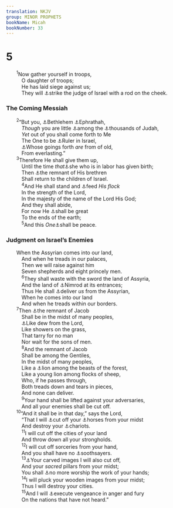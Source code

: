```yaml
---
translation: NKJV
group: MINOR PROPHETS
bookName: Micah 
bookNumber: 33
---
```


<div class="title"><h1>5</h1></div>
<span class="verse mi_5_1">  <sup>1</sup>Now gather yourself in troops,<br/>   O daughter of troops;<br/>   He has laid siege against us;<br/>   They will <a data-toggle="tooltip" data-placement="bottom" title="1 Kin. 22:24; Job 16:10; Lam. 3:30; Matt. 27:30; Mark 15:19">⚓</a>strike the judge of Israel with a rod on the cheek.<br/></span>
<div class="title"><h3>The Coming Messiah</h3></div>
<span class="verse mi_5_2">  <sup>2</sup>“But you, <a data-toggle="tooltip" data-placement="bottom" title="Is. 11:1; Matt. 2:6; Luke 2:4, 11; John 7:42">⚓</a>Bethlehem <a data-toggle="tooltip" data-placement="bottom" title="Gen. 35:19; 48:7; Ruth 4:11">⚓</a>Ephrathah,<br/>   <i>Though</i> you are little <a data-toggle="tooltip" data-placement="bottom" title="1 Sam. 23:23">⚓</a>among the <a data-toggle="tooltip" data-placement="bottom" title="Ex. 18:25">⚓</a>thousands of Judah,<br/>   <i>Yet</i> out of you shall come forth to Me<br/>   The One to be <a data-toggle="tooltip" data-placement="bottom" title="(Gen. 49:10; Is. 9:6)">⚓</a>Ruler in Israel,<br/>   <a data-toggle="tooltip" data-placement="bottom" title="Ps. 90:2; (John 1:1)">⚓</a>Whose goings forth <i>are</i> from of old,<br/>   From everlasting.”<br/></span>
<span class="verse mi_5_3">  <sup>3</sup>Therefore He shall give them up,<br/>   Until the time <i>that</i><a data-toggle="tooltip" data-placement="bottom" title="Hos. 11:8; Mic. 4:10">⚓</a>she who is in labor has given birth;<br/>   Then <a data-toggle="tooltip" data-placement="bottom" title="Mic. 4:7; 7:18">⚓</a>the remnant of His brethren<br/>   Shall return to the children of Israel.<br/></span>
<span class="verse mi_5_4">   <sup>4</sup>And He shall stand and <a data-toggle="tooltip" data-placement="bottom" title="(Is. 40:11; 49:9; Ezek. 34:13–15, 23, 24); Mic. 7:14">⚓</a>feed <i>His</i> <i>flock</i><br/>   In the strength of the Lord,<br/>   In the majesty of the name of the Lord His God;<br/>   And they shall abide,<br/>   For now He <a data-toggle="tooltip" data-placement="bottom" title="Ps. 72:8; Is. 52:13; Zech. 9:10; (Luke 1:32)">⚓</a>shall be great<br/>   To the ends of the earth;<br/></span>
<span class="verse mi_5_5">   <sup>5</sup>And this <i>One</i><a data-toggle="tooltip" data-placement="bottom" title="(Is. 9:6); Luke 2:14; (Eph. 2:14; Col. 1:20)">⚓</a>shall be peace.<br/></span>
<div class="title"><h3>Judgment on Israel’s Enemies</h3></div>
<span class="verse mi_5_5">  When the Assyrian comes into our land,<br/>   And when he treads in our palaces,<br/>   Then we will raise against him<br/>   Seven shepherds and eight princely men.<br/></span>
<span class="verse mi_5_6">   <sup>6</sup>They shall waste with the sword the land of Assyria,<br/>   And the land of <a data-toggle="tooltip" data-placement="bottom" title="Gen. 10:8–11">⚓</a>Nimrod at its entrances;<br/>   Thus He shall <a data-toggle="tooltip" data-placement="bottom" title="Is. 14:25; Luke 1:71">⚓</a>deliver <i>us</i> from the Assyrian,<br/>   When he comes into our land<br/>   And when he treads within our borders.<br/></span>
<span class="verse mi_5_7">  <sup>7</sup>Then <a data-toggle="tooltip" data-placement="bottom" title="Mic. 5:3">⚓</a>the remnant of Jacob<br/>   Shall be in the midst of many peoples,<br/>   <a data-toggle="tooltip" data-placement="bottom" title="Gen. 27:28; Deut. 32:2; Ps. 72:6; Hos. 14:5">⚓</a>Like dew from the Lord,<br/>   Like showers on the grass,<br/>   That tarry for no man<br/>   Nor wait for the sons of men.<br/></span>
<span class="verse mi_5_8">   <sup>8</sup>And the remnant of Jacob<br/>   Shall be among the Gentiles,<br/>   In the midst of many peoples,<br/>   Like a <a data-toggle="tooltip" data-placement="bottom" title="Gen. 49:9; Num. 24:9">⚓</a>lion among the beasts of the forest,<br/>   Like a young lion among flocks of sheep,<br/>   Who, if he passes through,<br/>   Both treads down and tears in pieces,<br/>   And none can deliver.<br/></span>
<span class="verse mi_5_9">   <sup>9</sup>Your hand shall be lifted against your adversaries,<br/>   And all your enemies shall be cut off.<br/></span>
<span class="verse mi_5_10">  <sup>10</sup>“And it shall be in that day,” says the Lord,<br/>   “That I will <a data-toggle="tooltip" data-placement="bottom" title="Zech. 9:10">⚓</a>cut off your <a data-toggle="tooltip" data-placement="bottom" title="Deut. 17:16">⚓</a>horses from your midst<br/>   And destroy your <a data-toggle="tooltip" data-placement="bottom" title="Is. 2:7; 22:18; Hos. 14:3">⚓</a>chariots.<br/></span>
<span class="verse mi_5_11">   <sup>11</sup>I will cut off the cities of your land<br/>   And throw down all your strongholds.<br/></span>
<span class="verse mi_5_12">   <sup>12</sup>I will cut off sorceries from your hand,<br/>   And you shall have no <a data-toggle="tooltip" data-placement="bottom" title="Deut. 18:10–12; Is. 2:6">⚓</a>soothsayers.<br/></span>
<span class="verse mi_5_13">   <sup>13</sup><a data-toggle="tooltip" data-placement="bottom" title="Zech. 13:2">⚓</a>Your carved images I will also cut off,<br/>   And your <i>sacred</i> pillars from your midst;<br/>   You shall <a data-toggle="tooltip" data-placement="bottom" title="Is. 2:8">⚓</a>no more worship the work of your hands;<br/></span>
<span class="verse mi_5_14">   <sup>14</sup>I will pluck your wooden images from your midst;<br/>   Thus I will destroy your cities.<br/></span>
<span class="verse mi_5_15">   <sup>15</sup>And I will <a data-toggle="tooltip" data-placement="bottom" title="(2 Thess. 1:8)">⚓</a>execute vengeance in anger and fury<br/>   On the nations that have not heard.”<br/></span>

